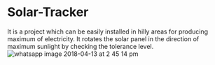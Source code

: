 # Solar-Tracker
It is a project which can be easily installed in hilly areas for producing maximum of electricity. It rotates the solar panel in the direction of maximum sunlight by checking the tolerance level.
![whatsapp image 2018-04-13 at 2 45 14 pm](https://user-images.githubusercontent.com/37550379/43414825-8f6b45ae-9451-11e8-8c45-a3f6aea88f47.jpeg)
